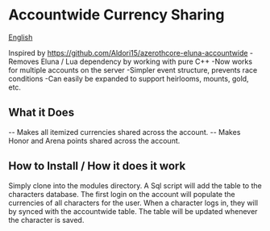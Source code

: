 # Accountwide Currency Sharing

[English](README.md)

Inspired by https://github.com/Aldori15/azerothcore-eluna-accountwide
-Removes Eluna / Lua dependency by working with pure C++
-Now works for multiple accounts on the server
-Simpler event structure, prevents race conditions
-Can easily be expanded to support heirlooms, mounts, gold, etc.

## What it Does

-- Makes all itemized currencies shared across the account.
-- Makes Honor and Arena points shared across the account.


## How to Install / How it does it work

Simply clone into the modules directory.  A Sql script will add the table to the characters database.  The first login on the account will populate the currencies of all characters for the user.  When a character logs in, they will by synced with the accountwide table.  The table will be updated whenever the character is saved.

